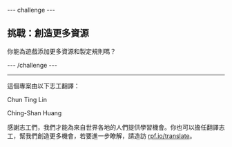 --- challenge ---

## 挑戰：創造更多資源

你能為遊戲添加更多資源和製定規則嗎？

--- /challenge ---


***
這個專案由以下志工翻譯：

Chun Ting Lin

Ching-Shan Huang

感謝志工們，我們才能為來自世界各地的人們提供學習機會。你也可以擔任翻譯志工，幫我們創造更多機會，若要進一步瞭解，請造訪 [rpf.io/translate](https://rpf.io/translate)。